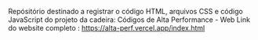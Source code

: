 Repósitório destinado a registrar o código HTML, arquivos CSS e código JavaScript do projeto da cadeira: Códigos de Alta Performance - Web
Link do website completo : https://alta-perf.vercel.app/index.html
